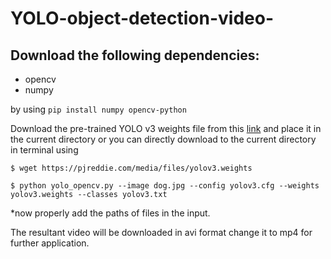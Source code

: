 # YOLO-object-detection-video-
## Download the following dependencies:
  * opencv
  * numpy
  
  by using
`pip install numpy opencv-python`


 Download the pre-trained YOLO v3 weights file from this [link](https://pjreddie.com/media/files/yolov3.weights) and place it in the current directory or you can directly download to the current directory in terminal using
 
 `$ wget https://pjreddie.com/media/files/yolov3.weights`
  
 `$ python yolo_opencv.py --image dog.jpg --config yolov3.cfg --weights yolov3.weights --classes yolov3.txt`
 
*now properly add the paths of files in the input.

The resultant video will be downloaded in avi format change it to mp4 for further application.
